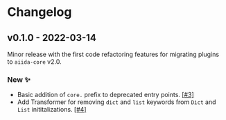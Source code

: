 # Changelog

## v0.1.0 - 2022-03-14

Minor release with the first code refactoring features for migrating plugins to `aiida-core` v2.0.

### New ✨

- Basic addition of `core.` prefix to deprecated entry points. [[#3]](https://github.com/aiidateam/aiida-upgrade/pull/3)
- Add Transformer for removing `dict` and `list` keywords from `Dict` and `List` inititalizations. [[#4]](https://github.com/aiidateam/aiida-upgrade/pull/4)
